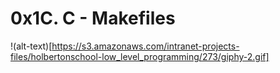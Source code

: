 <h1>0x1C. C - Makefiles</h1>

!(alt-text)[https://s3.amazonaws.com/intranet-projects-files/holbertonschool-low_level_programming/273/giphy-2.gif]